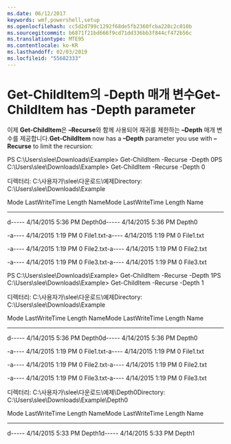 ```yaml
---
ms.date: 06/12/2017
keywords: wmf,powershell,setup
ms.openlocfilehash: cc5d2d799c1292f68de5fb2360fcba220c2c010b
ms.sourcegitcommit: b6871f21bd666f9cd71dd336bb3f844cf472b56c
ms.translationtype: MTE95
ms.contentlocale: ko-KR
ms.lasthandoff: 02/03/2019
ms.locfileid: "55682333"
---
```

# <a name="get-childitem-has--depth-parameter"></a><span data-ttu-id="a03ed-102">Get-ChildItem의 -Depth 매개 변수</span><span class="sxs-lookup"><span data-stu-id="a03ed-102">Get-ChildItem has -Depth parameter</span></span>
<span data-ttu-id="a03ed-103">이제 **Get-ChildItem**은 **–Recurse**와 함께 사용되어 재귀를 제한하는 **–Depth** 매개 변수를 제공합니다.</span><span class="sxs-lookup"><span data-stu-id="a03ed-103">**Get-ChildItem** now has a **–Depth** parameter you use with **–Recurse** to limit the recursion:</span></span>

<span data-ttu-id="a03ed-104">PS C:\\Users\\slee\\Downloads\\Example&gt; Get-ChildItem -Recurse -Depth 0</span><span class="sxs-lookup"><span data-stu-id="a03ed-104">PS C:\\Users\\slee\\Downloads\\Example&gt; Get-ChildItem -Recurse -Depth 0</span></span>

<span data-ttu-id="a03ed-105">디렉터리: C:\\사용자가\\slee\\다운로드\\예제</span><span class="sxs-lookup"><span data-stu-id="a03ed-105">Directory: C:\\Users\\slee\\Downloads\\Example</span></span>

<span data-ttu-id="a03ed-106">Mode LastWriteTime Length Name</span><span class="sxs-lookup"><span data-stu-id="a03ed-106">Mode LastWriteTime Length Name</span></span>

---- ------------- ------ ----

<span data-ttu-id="a03ed-107">d----- 4/14/2015 5:36 PM Depth0</span><span class="sxs-lookup"><span data-stu-id="a03ed-107">d----- 4/14/2015 5:36 PM Depth0</span></span>

<span data-ttu-id="a03ed-108">-a---- 4/14/2015 1:19 PM 0 File1.txt</span><span class="sxs-lookup"><span data-stu-id="a03ed-108">-a---- 4/14/2015 1:19 PM 0 File1.txt</span></span>

<span data-ttu-id="a03ed-109">-a---- 4/14/2015 1:19 PM 0 File2.txt</span><span class="sxs-lookup"><span data-stu-id="a03ed-109">-a---- 4/14/2015 1:19 PM 0 File2.txt</span></span>

<span data-ttu-id="a03ed-110">-a---- 4/14/2015 1:19 PM 0 File3.txt</span><span class="sxs-lookup"><span data-stu-id="a03ed-110">-a---- 4/14/2015 1:19 PM 0 File3.txt</span></span>

<span data-ttu-id="a03ed-111">PS C:\\Users\\slee\\Downloads\\Example&gt; Get-ChildItem -Recurse -Depth 1</span><span class="sxs-lookup"><span data-stu-id="a03ed-111">PS C:\\Users\\slee\\Downloads\\Example&gt; Get-ChildItem -Recurse -Depth 1</span></span>

<span data-ttu-id="a03ed-112">디렉터리: C:\\사용자가\\slee\\다운로드\\예제</span><span class="sxs-lookup"><span data-stu-id="a03ed-112">Directory: C:\\Users\\slee\\Downloads\\Example</span></span>

<span data-ttu-id="a03ed-113">Mode LastWriteTime Length Name</span><span class="sxs-lookup"><span data-stu-id="a03ed-113">Mode LastWriteTime Length Name</span></span>

---- ------------- ------ ----

<span data-ttu-id="a03ed-114">d----- 4/14/2015 5:36 PM Depth0</span><span class="sxs-lookup"><span data-stu-id="a03ed-114">d----- 4/14/2015 5:36 PM Depth0</span></span>

<span data-ttu-id="a03ed-115">-a---- 4/14/2015 1:19 PM 0 File1.txt</span><span class="sxs-lookup"><span data-stu-id="a03ed-115">-a---- 4/14/2015 1:19 PM 0 File1.txt</span></span>

<span data-ttu-id="a03ed-116">-a---- 4/14/2015 1:19 PM 0 File2.txt</span><span class="sxs-lookup"><span data-stu-id="a03ed-116">-a---- 4/14/2015 1:19 PM 0 File2.txt</span></span>

<span data-ttu-id="a03ed-117">-a---- 4/14/2015 1:19 PM 0 File3.txt</span><span class="sxs-lookup"><span data-stu-id="a03ed-117">-a---- 4/14/2015 1:19 PM 0 File3.txt</span></span>

<span data-ttu-id="a03ed-118">디렉터리: C:\\사용자가\\slee\\다운로드\\예제\\Depth0</span><span class="sxs-lookup"><span data-stu-id="a03ed-118">Directory: C:\\Users\\slee\\Downloads\\Example\\Depth0</span></span>

<span data-ttu-id="a03ed-119">Mode LastWriteTime Length Name</span><span class="sxs-lookup"><span data-stu-id="a03ed-119">Mode LastWriteTime Length Name</span></span>

---- ------------- ------ ----

<span data-ttu-id="a03ed-120">d----- 4/14/2015 5:33 PM Depth1</span><span class="sxs-lookup"><span data-stu-id="a03ed-120">d----- 4/14/2015 5:33 PM Depth1</span></span>
